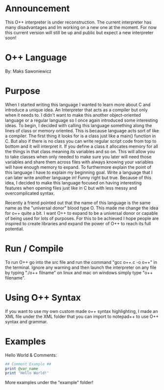 # Announcement
This O++ interpreter is under reconstruction. The current interpreter has many disadvantages and Im working on a new one at the moment. For now this current version will still be up and public but expect a new interpreter soon! 

# O++ Language
By: Maks Sawoniewicz

# Purpose

When I started writing this language I wanted to learn more about C and introduce a unique idea. An Interpreter that acts as a compiler but only when it needs to. I didn't want to make this another object-oriented language or a regular language so I once again introduced some interesting ideas. To begin, I decided with calling this language something along the lines of class or memory oriented. This is because language acts sort of like a compiler. The first thing it looks for is a class just like a main() function in C. But also if there is no class you can write regular script code from top to bottom and it will interpret it. If you define a class it allocates memory for all the things in that class meaning its variables and so on. This will allow you to take classes when only needed to make sure you later will need those variables and share them across files with always knowing your variables will have enough memory to expand. To furthermore explain the point of this language I have to explain my beginning goal. Write a language that I can later write another language in! Funny right but true. Because of this idea, I decided to make this language focused on having interesting features when opening files just like in C but with less messy and overcomplicated syntax.

Recently a friend pointed out that the name of this language is the same name as the "universal donor" blood type O. This made me change the idea for o++ quite a bit. I want O++ to expand to be a universal donor or capable of being used for lots of purposes. For this to be achieved I hope people are inspired to create libraries and expand the power of O++ to reach its full potential. 

# Run / Compile
To run O++ go into the src file and run the command "gcc o++.c -o o++" in the terminal. Ignore any warning and then launch the interpreter on any file by typing "./o++ filname" on linux and mac on windows simply type "o++ filename".

# Using O++ Syntax
If you want to use my own custom made o++ syntax highlighting, I made an XML file under the XML folder that you can import to notepad++ to use O++ syntax and grammar.

# Examples

Hello World & Comments:
```ruby
## Comment Example ##
print @var_name
print 'Hello World!'
```
More examples under the "example" folder!
